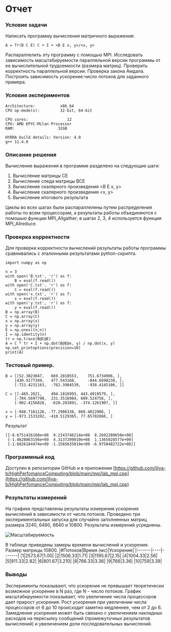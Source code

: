 # Отчет
### Условие задачи
Написать программу вычисления матричного выражения: 

```A = Tr(B C E) C + I + <B E x, y>/<x, y>```

Распараллелить эту программу с помощью MPI.
Исследовать зависимость масштабируемости параллельной версии программы от ее вычислительной трудоемкости (размера матриц).
Проверить корректность параллельной версии.
Проверка закона Амдала. Построить зависимость ускорение:число потоков для заданного примера.

### Условия экспериментов
```
Architecture:           x86_64
CPU op-mode(s):         32-bit, 64-bit

CPU cores:                 12
CPU: AMD EPYC-Milan Processor
RAM:                   32GB

HYDRA build details: Version: 4.0
g++ 11.4.0
```

### Описание решения
Вычисление выражения в программе разделено на следующие шаги:
1. Вычисление матрицы CE
2. Вычисление следа матрицы BCE
3. Вычисление скалярного произведения <B E x, y>
4. Вычисление скалярного произведения <x, y>
5. Вычисление итогового результата


Циклы во всех шагах были распараллелены путем распределения работы по всем процессорам, а результаты работы объединяются с помошью функции MPI_Allgather; в шагах 2, 3, 4 используется функция MPI_Allreduce. 

### Проверка корректности
Для проверки корректности вычислений результаты работы программы сравнивались с эталонными результатами python-скрипта.
```
import numpy as np

n = 3
with open('B.txt', 'r') as f:
    B = eval(f.read())
with open('C.txt', 'r') as f:
    C = eval(f.read())
with open('x.txt', 'r') as f:
    x = eval(f.read())
with open('y.txt', 'r') as f:
    y = eval(f.read())
B = np.array(B)
C = np.array(C)
x = np.array(x)
y = np.array(y)
E = np.ones((n,n))
I = np.identity(n)
tr = np.trace(B@C@E)
A = C * tr + I + np.dot(B@E@x, y) / np.dot(x, y)
np.set_printoptions(precision=10)
print(A)
```



### Тестовый пример.

```
B = [[52.3023047,   669.2010553,    751.6734906, ],
    [430.9177349,   477.543168,     -844.6690238, ],
    [-723.4231163,  -762.3984539,   -938.4145106, ]]

C = [[-465.2621,    494.1816993, 443.4919579, ],
    [-784.5697798,  231.3516984, 609.524756, ],
    [-902.4156828,  -620.283891, -374.1261907, ]]

x = [-948.7161128, -77.2906338, 860.4022906, ]
y = [-973.1533202, -418.5129365, 77.65702866, ]
```

Результат

```
[[-8.6751426160e+08  9.2143746214e+08  8.2692280650e+08]
 [-1.4628863156e+09  4.3137209010e+08  1.1365028577e+09]
 [-1.6826184474e+09 -1.1565635019e+09 -6.9758482722e+08]]
 ```

### Программный код
Доступен в репозитории GitHub и в приложении
[https://github.com/iliya-b/HighPerfomanceComputing/blob/main/mpi/lab_mpi.cpp](https://github.com/iliya-b/HighPerfomanceComputing/blob/main/mpi/lab_mpi.cpp)

### Результаты измерений

На графике представлены результаты измерения ускорения вычислений в зависимости от числа потоков. Проведено три экспериментальных запуска для случайно заполненных матриц размера 3240, 6480, 8640 и 10800. Результаты измерений усреднены.


![Масштабируемость](plot.png "Масштабируемость")

В таблице приведены замеры времени вычислений и ускорения. Размер матрицы 10800.
|#Потоков|Время (мс)|Ускорение|
|-------|----|-------|
|1|2573.67|1.00|
|2|1506.33|1.71|
|3|1195.67|2.15|
|4|1004.33|2.56|
|5|911.33|2.82|
|6|801.67|3.210|
|8|766.33|3.36|
|9|766|3.36|
|10|759|3.39|



### Выводы
Эксперименты показывают, что ускорение не превышает теоретически возможное ускорение в N раз, где N - число потоков. График масштабируемости показывает, что увеличение числа процессоров дает прирост ускорения. Рост ускорения при увеличении числа процессоров от 6 до 10 происходит заметно медленнее, чем от 2 до 6. Замедление ускорения может быть связано с увеличением накладных расходов на пересылку сообщений (промежуточных результатов вычислений) и увеличением доли последовательных вычислений.